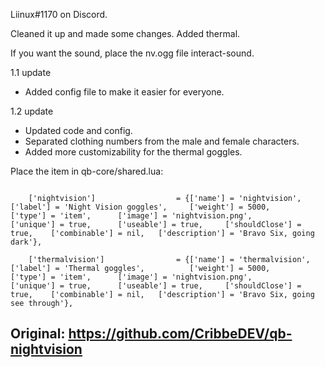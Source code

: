 Liinux#1170 on Discord.

Cleaned it up and made some changes. Added thermal.

If you want the sound, place the nv.ogg file interact-sound.

1.1 update
- Added config file to make it easier for everyone.

1.2 update
- Updated code and config.
- Separated clothing numbers from the male and female characters.
- Added more customizability for the thermal goggles.

Place the item in qb-core/shared.lua:
```

	['nightvision'] 				 = {['name'] = 'nightvision',					['label'] = 'Night Vision goggles',		['weight'] = 5000,		['type'] = 'item',		['image'] = 'nightvision.png',			['unique'] = true,		['useable'] = true,		['shouldClose'] = true,    ['combinable'] = nil,   ['description'] = 'Bravo Six, going dark'},

	['thermalvision'] 				 = {['name'] = 'thermalvision',					['label'] = 'Thermal goggles',			['weight'] = 5000,		['type'] = 'item',		['image'] = 'nightvision.png',			['unique'] = true,		['useable'] = true,		['shouldClose'] = true,    ['combinable'] = nil,   ['description'] = 'Bravo Six, going see through'},
```

## Original: https://github.com/CribbeDEV/qb-nightvision

